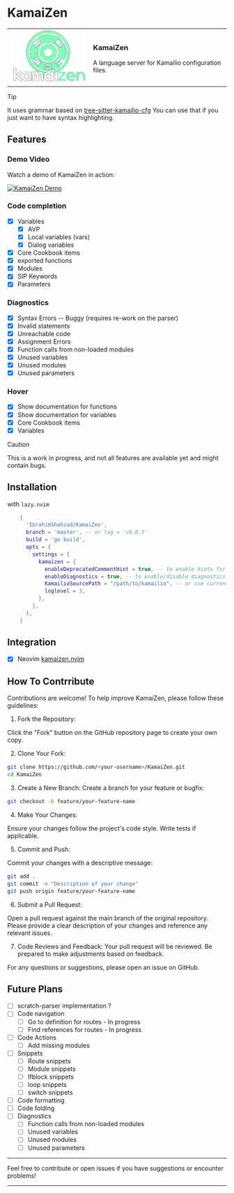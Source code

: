 # KamaiZen

<table>
  <tr>
    <td><img src="docs/logo.png" alt="KamaiZen" width="200"></td>
    <td>
      <h3>KamaiZen</h3>
      A language server for Kamailio configuration files.<br><br>
    </td>
  </tr>
</table>

> [!TIP]
> It uses grammar based on [tree-sitter-kamailio-cfg](https://github.com/IbrahimShahzad/tree-sitter-kamailio-cfg)
> You can use that if you just want to have syntax highlighting.

## Features

### Demo Video

Watch a demo of KamaiZen in action:

[![KamaiZen Demo](https://img.youtube.com/vi/IbnZwrY13IY/hqdefault.jpg)](https://www.youtube.com/watch?v=IbnZwrY13IY)

### Code completion

- [x] Variables
  - [x] AVP 
  - [x] Local variables (vars)
  - [x] Dialog variables
- [x] Core Cookbook items
- [x] exported functions
- [x] Modules
- [x] SIP Keywords
- [x] Parameters

### Diagnostics
- [x] Syntax Errors -- Buggy (requires re-work on the parser)
- [x] Invalid statements
- [x] Unreachable code
- [x] Assignment Errors
- [x] Function calls from non-loaded modules
- [x] Unused variables
- [x] Unused modules
- [x] Unused parameters

### Hover
- [x] Show documentation for functions
- [x] Show documentation for variables
- [x] Core Cookbook items
- [x] Variables

> [!Caution]
> This is a work in progress, and not all features are available yet and might contain bugs.

## Installation

with `lazy.nvim`

```lua
    {
      'IbrahimShahzad/KamaiZen',
      branch = 'master', -- or tag = 'v0.0.5'
      build = 'go build',
      opts = {
        settings = {
          kamaizen = {
            enableDeprecatedCommentHint = true, -- to enable hints for '#' comments
            enableDiagnostics = true, -- to enable/disable diagnostics
            KamailioSourcePath = "/path/to/kamailio", -- or use current dir vim.fn.getcwd()
            loglevel = 3,
          },
        },
      },
    }
```


## Integration

- [x] Neovim [kamaizen.nvim](https://github.com/IbrahimShahzad/kamaizen.nvim)

## How To Contrribute

Contributions are welcome! To help improve KamaiZen, please follow these guidelines:


1. Fork the Repository:

Click the "Fork" button on the GitHub repository page to create your own copy.

2. Clone Your Fork:

```sh
git clone https://github.com/<your-username>/KamaiZen.git
cd KamaiZen
```

3. Create a New Branch:
Create a branch for your feature or bugfix:

```sh
git checkout -b feature/your-feature-name
```

4. Make Your Changes:

Ensure your changes follow the project's code style. Write tests if applicable.

5. Commit and Push:

Commit your changes with a descriptive message:

```sh
git add .
git commit -m "Description of your change"
git push origin feature/your-feature-name
```

6. Submit a Pull Request:

Open a pull request against the main branch of the original repository. Please provide a clear description of your changes and reference any relevant issues.

7. Code Reviews and Feedback:
Your pull request will be reviewed. Be prepared to make adjustments based on feedback.

For any questions or suggestions, please open an issue on GitHub.

## Future Plans

- [ ] scratch-parser implementation ?
- [ ] Code navigation
  - [ ] Go to definition for routes - In progress
  - [ ] Find references for routes - In progress
- [ ] Code Actions
  - [ ] Add missing modules
- [ ] Snippets
  - [ ] Route snippets
  - [ ] Module snippets
  - [ ] Ifblock snippets
  - [ ] loop snippets
  - [ ] switch snippets
- [ ] Code formatting
- [ ] Code folding
- [ ] Diagnostics
    - [ ] Function calls from non-loaded modules
    - [ ] Unused variables
    - [ ] Unused modules
    - [ ] Unused parameters
---

Feel free to contribute or open issues if you have suggestions or encounter problems!

---
